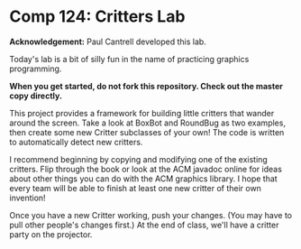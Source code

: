 Comp 124: Critters Lab
====

**Acknowledgement:** Paul Cantrell developed this lab.

Today's lab is a bit of silly fun in the name of practicing graphics programming.

**When you get started, do not fork this repository. Check out the master copy directly.**

This project provides a framework for building little critters that wander around the screen. Take a look at BoxBot and RoundBug as two examples, then create some new Critter subclasses of your own! The code is written to automatically detect new critters.

I recommend beginning by copying and modifying one of the existing critters. Flip through the book or look at the ACM javadoc online for ideas about other things you can do with the ACM graphics library. I hope that every team will be able to finish at least one new critter of their own invention!

Once you have a new Critter working, push your changes. (You may have to pull other people's changes first.) At the end of class, we'll have a critter party on the projector.